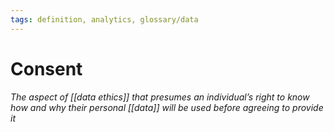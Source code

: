 ```yaml
---
tags: definition, analytics, glossary/data
---
```

#  Consent
*The aspect of [[data ethics]] that presumes an individual’s right to know how and why their personal [[data]] will be used before agreeing to provide it*